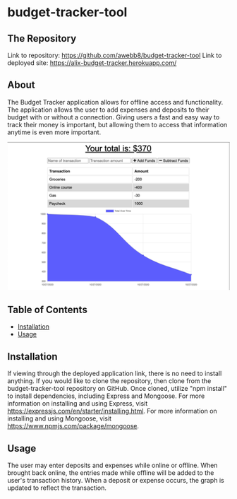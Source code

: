 # budget-tracker-tool

  ## The Repository
  Link to repository: https://github.com/awebb8/budget-tracker-tool
  Link to deployed site: https://alix-budget-tracker.herokuapp.com/

  ## About
  The Budget Tracker application allows for offline access and functionality.  The application allows the user to add expenses and deposits to their budget with or without a connection.  Giving users a fast and easy way to track their money is important, but allowing them to access that information anytime is even more important.

  ![Budget Tracker Image](./public/images/budget-tracker-img.png)

  ## Table of Contents
  * [Installation](#installation)
  * [Usage](#usage)

  ## Installation
  If viewing through the deployed application link, there is no need to install anything.  If you would like to clone the repository, then clone from the budget-tracker-tool repository on GitHub.  Once cloned, utilize "npm install" to install dependencies, including Express and Mongoose.  For more information on installing and using Express, visit https://expressjs.com/en/starter/installing.html.  For more information on installing and using Mongoose, visit https://www.npmjs.com/package/mongoose.

  ## Usage
  The user may enter deposits and expenses while online or offline.  When brought back online, the entries made while offline will be added to the user's transaction history.  When a deposit or expense occurs, the graph is updated to reflect the transaction.
